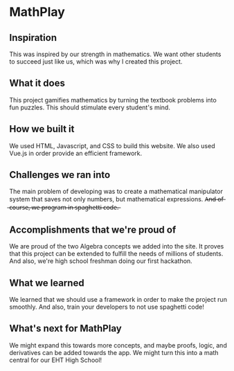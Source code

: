 # MathPlay


## Inspiration
This was inspired by our strength in mathematics. We want other students to succeed just like us, which was why I created this project.

## What it does
This project gamifies mathematics by turning the textbook problems into fun puzzles. This should stimulate every student's mind.

## How we built it
We used HTML, Javascript, and CSS to build this website. We also used Vue.js in order provide an efficient framework.

## Challenges we ran into
The main problem of developing was to create a mathematical manipulator system that saves not only numbers, but mathematical expressions. A̶n̶d̶ ̶o̶f̶ ̶c̶o̶u̶r̶s̶e̶,̶ ̶w̶e̶ ̶p̶r̶o̶g̶r̶a̶m̶ ̶i̶n̶ ̶s̶p̶a̶g̶h̶e̶t̶t̶i̶ ̶c̶o̶d̶e̶.̶

## Accomplishments that we're proud of
We are proud of the two Algebra concepts we added into the site. It proves that this project can be extended to fulfill the needs of millions of students. And also, we're high school freshman doing our first hackathon.

## What we learned
We learned that we should use a framework in order to make the project run smoothly. And also, train your developers to not use spaghetti code!

## What's next for MathPlay
We might expand this towards more concepts, and maybe proofs, logic, and derivatives can be added towards the app. We might turn this into a math central for our EHT High School!



